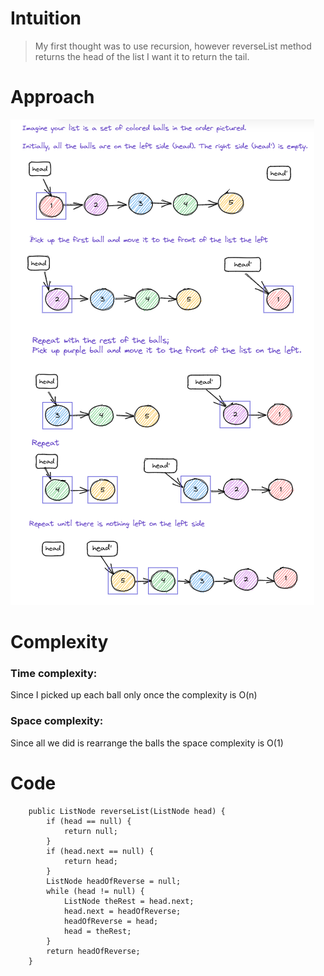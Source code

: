 # Intuition

> My first thought was to use recursion, however reverseList method returns the head of the list
> I want it to return the tail.

# Approach

![img.png](img.png)

# Complexity

### Time complexity:

Since I picked up each ball only once the complexity is O(n)

### Space complexity:

Since all we did is rearrange the balls the space complexity is O(1)

# Code

```
    public ListNode reverseList(ListNode head) {
        if (head == null) {
            return null;
        }
        if (head.next == null) {
            return head;
        }
        ListNode headOfReverse = null;
        while (head != null) {
            ListNode theRest = head.next;
            head.next = headOfReverse;
            headOfReverse = head; 
            head = theRest;
        }
        return headOfReverse;
    }
```
